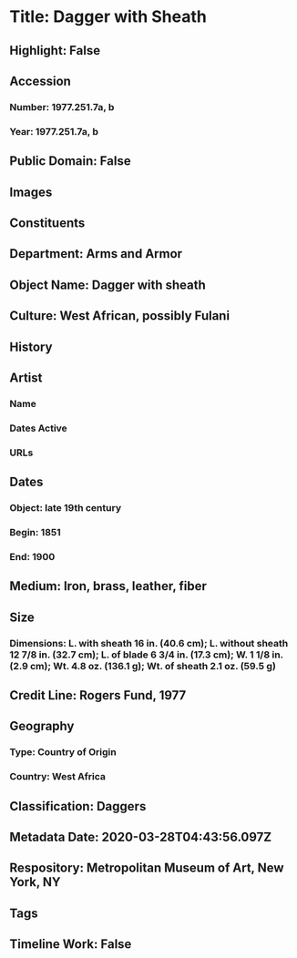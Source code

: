# Title: Dagger with Sheath
## Highlight: False
## Accession
### Number: 1977.251.7a, b
### Year: 1977.251.7a, b
## Public Domain: False
## Images
## Constituents
## Department: Arms and Armor
## Object Name: Dagger with sheath
## Culture: West African, possibly Fulani
## History
## Artist
### Name
### Dates Active
### URLs
## Dates
### Object: late 19th century
### Begin: 1851
### End: 1900
## Medium: Iron, brass, leather, fiber
## Size
### Dimensions: L. with sheath 16 in. (40.6 cm); L. without sheath 12 7/8 in. (32.7 cm); L. of blade 6 3/4 in. (17.3 cm); W. 1 1/8 in. (2.9 cm); Wt. 4.8 oz. (136.1 g); Wt. of sheath 2.1 oz. (59.5 g)
## Credit Line: Rogers Fund, 1977
## Geography
### Type: Country of Origin
### Country: West Africa
## Classification: Daggers
## Metadata Date: 2020-03-28T04:43:56.097Z
## Respository: Metropolitan Museum of Art, New York, NY
## Tags
## Timeline Work: False